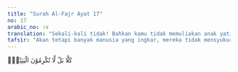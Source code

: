 ```yaml
---
title: "Surah Al-Fajr Ayat 17"
no: 17
arabic_no: ١٧
translation: "Sekali-kali tidak! Bahkan kamu tidak memuliakan anak yatim,"
tafsir: "Akan tetapi banyak manusia yang ingkar, mereka tidak mensyukuri nikmat yang diberikan kepadanya. Bersyukur adalah mengucapkan kata-kata syukur dan menggunakan nikmat itu sesuai dengan ketentuan Yang Memberinya. Salah satu ketentuan-Nya adalah bahwa orang yang diberi kelebihan rezeki harus memperhatikan mereka yang berkekurangan. Di antara mereka adalah anak-anak yatim. Anak yatim perlu diasuh sampai mereka dewasa. Manusia yang ingkar dan tak mau bersyukur tidak mau memperhatikan pengasuhan anak-anak yatim itu."
---
```

كَلَّا بَلْ لَّا تُكْرِمُوْنَ الْيَتِيْمَۙ